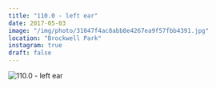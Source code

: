 ```yaml
---
title: "110.0 - left ear"
date: 2017-05-03
image: "/img/photo/31047f4ac8abb8e4267ea9f57fbb4391.jpg"
location: "Brockwell Park"
instagram: true
draft: false
---
```


![110.0 - left ear](/img/photo/31047f4ac8abb8e4267ea9f57fbb4391.jpg)
